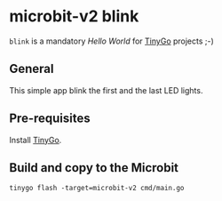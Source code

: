 # microbit-v2 blink

`blink` is a mandatory *Hello World* for [TinyGo]((https://tinygo.org/)) projects ;-)

## General

This simple app blink the first and the last LED lights.

## Pre-requisites

Install [TinyGo](https://tinygo.org/getting-started/install/).

## Build and copy to the Microbit

```shell
tinygo flash -target=microbit-v2 cmd/main.go
```

